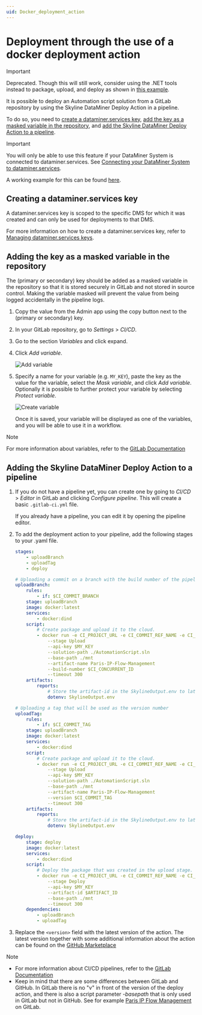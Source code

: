 ```yaml
---
uid: Docker_deployment_action
---
```


# Deployment through the use of a docker deployment action

> [!IMPORTANT]
> Deprecated. Though this will still work, consider using the .NET tools instead to package, upload, and deploy as shown in [this example](xref:CICD_GitLab_Examples).

It is possible to deploy an Automation script solution from a GitLab repository by using the Skyline DataMiner Deploy Action in a pipeline.

To do so, you need to [create a dataminer.services key](#creating-a-dataminerservices-key), [add the key as a masked variable in the repository](#adding-the-key-as-a-masked-variable-in-the-repository), and [add the Skyline DataMiner Deploy Action to a pipeline](#adding-the-skyline-dataminer-deploy-action-to-a-pipeline).

> [!IMPORTANT]
> You will only be able to use this feature if your DataMiner System is connected to dataminer.services. See [Connecting your DataMiner System to dataminer.services](xref:Connecting_your_DataMiner_System_to_the_cloud).

A working example for this can be found [here](https://gitlab.com/ziinecorp/paris-ip-flow-management).

## Creating a dataminer.services key

A dataminer.services key is scoped to the specific DMS for which it was created and can only be used for deployments to that DMS.

For more information on how to create a dataminer.services key, refer to [Managing dataminer.services keys](xref:Managing_dataminer_services_keys).

## Adding the key as a masked variable in the repository

The (primary or secondary) key should be added as a masked variable in the repository so that it is stored securely in GitLab and not stored in source control. Making the variable masked will prevent the value from being logged accidentally in the pipeline logs.

1. Copy the value from the Admin app using the copy button next to the (primary or secondary) key.

1. In your GitLab repository, go to *Settings* > *CI/CD*.

1. Go to the section *Variables* and click expand.

1. Click *Add variable*.

   ![Add variable](~/develop/images/GitLab_add_variable.png)

1. Specify a name for your variable (e.g. `MY_KEY`), paste the key as the value for the variable, select the *Mask variable*, and click *Add variable*. Optionally it is possible to further protect your variable by selecting *Protect variable*.

   ![Create variable](~/develop/images/GitLab_create_variable.png)

   Once it is saved, your variable will be displayed as one of the variables, and you will be able to use it in a workflow.

> [!NOTE]
> For more information about variables, refer to the [GitLab Documentation](https://docs.gitlab.com/ee/ci/variables/)

## Adding the Skyline DataMiner Deploy Action to a pipeline

1. If you do not have a pipeline yet, you can create one by going to *CI/CD* > *Editor* in GitLab and clicking *Configure pipeline*. This will create a basic `.gitlab-ci.yml` file.

   If you already have a pipeline, you can edit it by opening the pipeline editor.

1. To add the deployment action to your pipeline, add the following stages to your .yaml file.

    ```yml
    stages:
        - uploadBranch
        - uploadTag
        - deploy

    # Uploading a commit on a branch with the build number of the pipeline (e.g. 0.0.56)
    uploadBranch:
        rules:
            - if: $CI_COMMIT_BRANCH
        stage: uploadBranch
        image: docker:latest
        services:
            - docker:dind
        script:
            # Create package and upload it to the cloud.
            - docker run -e CI_PROJECT_URL -e CI_COMMIT_REF_NAME -e CI_COMMIT_TAG -v $(pwd):/mnt ghcr.io/skylinecommunications/skyline-dataminer-deploy-action:<version>
                --stage Upload 
                --api-key $MY_KEY
                --solution-path ./AutomationScript.sln
                --base-path ./mnt
                --artifact-name Paris-IP-Flow-Management 
                --build-number $CI_CONCURRENT_ID
                --timeout 300
        artifacts:
            reports:
                # Store the artifact-id in the SkylineOutput.env to later use in the deploy stage.
                dotenv: SkylineOutput.env

    # Uploading a tag that will be used as the version number
    uploadTag:
        rules:
            - if: $CI_COMMIT_TAG
        stage: uploadBranch
        image: docker:latest
        services:
            - docker:dind
        script:
            # Create package and upload it to the cloud.
            - docker run -e CI_PROJECT_URL -e CI_COMMIT_REF_NAME -e CI_COMMIT_TAG -v $(pwd):/mnt ghcr.io/skylinecommunications/skyline-dataminer-deploy-action:<version>
                --stage Upload 
                --api-key $MY_KEY
                --solution-path ./AutomationScript.sln
                --base-path ./mnt
                --artifact-name Paris-IP-Flow-Management 
                --version $CI_COMMIT_TAG
                --timeout 300
        artifacts:
            reports:
                # Store the artifact-id in the SkylineOutput.env to later use in the deploy stage.
                dotenv: SkylineOutput.env

    deploy:
        stage: deploy
        image: docker:latest
        services:
            - docker:dind
        script:
            # Deploy the package that was created in the upload stage.
            - docker run -e CI_PROJECT_URL -e CI_COMMIT_REF_NAME -e CI_COMMIT_TAG -v $(pwd):/mnt ghcr.io/skylinecommunications/skyline-dataminer-deploy-action:<version>
                --stage Deploy 
                --api-key $MY_KEY
                --artifact-id $ARTIFACT_ID
                --base-path ./mnt
                --timeout 300
        dependencies:
            - uploadBranch
            - uploadTag
    ```

1. Replace the `<version>` field with the latest version of the action. The latest version together with some additional information about the action can be found on the [GitHub Marketplace](https://github.com/marketplace/actions/skyline-dataminer-deploy-action)

> [!NOTE]
>
> - For more information about CI/CD pipelines, refer to the [GitLab Documentation](https://docs.gitlab.com/ee/ci/)
> - Keep in mind that there are some differences between GitLab and GitHub. In GitLab there is no "v" in front of the version of the deploy action, and there is also a script parameter *-basepath* that is only used in GitLab but not in GitHub. See for example [Paris IP Flow Management](https://gitlab.com/ziinecorp/paris-ip-flow-management) on GitLab.

